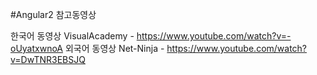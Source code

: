 #Angular2 참고동영상


한국어 동영상 VisualAcademy - https://www.youtube.com/watch?v=-oUyatxwnoA
외국어 동영상 Net-Ninja - https://www.youtube.com/watch?v=DwTNR3EBSJQ

